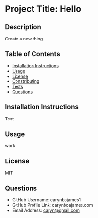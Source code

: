 # Project Title: Hello

## Description 
Create a new thing

## Table of Contents
- [Installation Instructions](#installation_instructions)
- [Usage](#usage)
- [License](#license)
- [Constributing](#contributing)
- [Tests](#tests)
- [Questions](#questions)

## Installation Instructions
Test

## Usage
work

## License
MIT

## Questions
- GitHub Username: carynbojames1
- GitHub Profile Link: carynboajames.com
- Email Address: caryn@gmail.com